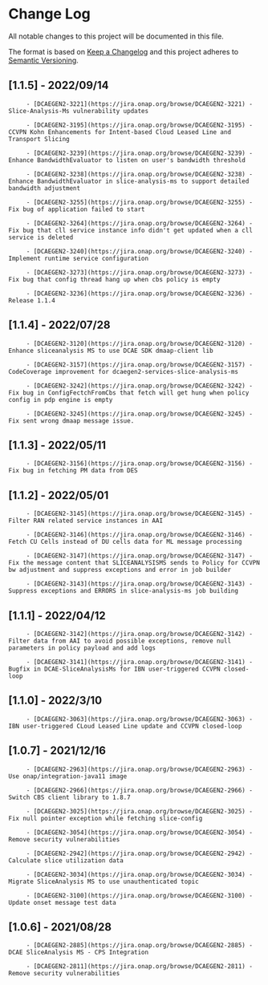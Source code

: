 # Change Log
All notable changes to this project will be documented in this file.

The format is based on [Keep a Changelog](http://keepachangelog.com/)
and this project adheres to [Semantic Versioning](http://semver.org/).

## [1.1.5] - 2022/09/14
         - [DCAEGEN2-3221](https://jira.onap.org/browse/DCAEGEN2-3221) - Slice-Analysis-Ms vulnerability updates

         - [DCAEGEN2-3195](https://jira.onap.org/browse/DCAEGEN2-3195) - CCVPN Kohn Enhancements for Intent-based Cloud Leased Line and Transport Slicing

         - [DCAEGEN2-3239](https://jira.onap.org/browse/DCAEGEN2-3239) - Enhance BandwidthEvaluator to listen on user's bandwidth threshold

         - [DCAEGEN2-3238](https://jira.onap.org/browse/DCAEGEN2-3238) - Enhance BandwidthEvaluator in slice-analysis-ms to support detailed bandwidth adjustment

         - [DCAEGEN2-3255](https://jira.onap.org/browse/DCAEGEN2-3255) - Fix bug of application failed to start

         - [DCAEGEN2-3264](https://jira.onap.org/browse/DCAEGEN2-3264) - Fix bug that cll service instance info didn't get updated when a cll service is deleted
    
         - [DCAEGEN2-3240](https://jira.onap.org/browse/DCAEGEN2-3240) - Implement runtime service configuration

         - [DCAEGEN2-3273](https://jira.onap.org/browse/DCAEGEN2-3273) - Fix bug that config thread hang up when cbs policy is empty

         - [DCAEGEN2-3236](https://jira.onap.org/browse/DCAEGEN2-3236) - Release 1.1.4

## [1.1.4] - 2022/07/28
         - [DCAEGEN2-3120](https://jira.onap.org/browse/DCAEGEN2-3120) - Enhance sliceanalysis MS to use DCAE SDK dmaap-client lib

         - [DCAEGEN2-3157](https://jira.onap.org/browse/DCAEGEN2-3157) - CodeCoverage improvement for dcaegen2-services-slice-analysis-ms

         - [DCAEGEN2-3242](https://jira.onap.org/browse/DCAEGEN2-3242) - Fix bug in ConfigFectchFromCbs that fetch will get hung when policy config in pdp engine is empty

         - [DCAEGEN2-3245](https://jira.onap.org/browse/DCAEGEN2-3245) - Fix sent wrong dmaap message issue.

## [1.1.3] - 2022/05/11
         - [DCAEGEN2-3156](https://jira.onap.org/browse/DCAEGEN2-3156) - Fix bug in fetching PM data from DES

## [1.1.2] - 2022/05/01
         - [DCAEGEN2-3145](https://jira.onap.org/browse/DCAEGEN2-3145) - Filter RAN related service instances in AAI

         - [DCAEGEN2-3146](https://jira.onap.org/browse/DCAEGEN2-3146) - Fetch CU Cells instead of DU cells data for ML message processing

         - [DCAEGEN2-3147](https://jira.onap.org/browse/DCAEGEN2-3147) - Fix the message content that SLICEANALYSISMS sends to Policy for CCVPN bw adjustment and suppress exceptions and error in job builder

         - [DCAEGEN2-3143](https://jira.onap.org/browse/DCAEGEN2-3143) - Suppress exceptions and ERRORS in slice-analysis-ms job building

## [1.1.1] - 2022/04/12
         - [DCAEGEN2-3142](https://jira.onap.org/browse/DCAEGEN2-3142) - Filter data from AAI to avoid possible exceptions, remove null parameters in policy payload and add logs

         - [DCAEGEN2-3141](https://jira.onap.org/browse/DCAEGEN2-3141) - Bugfix in DCAE-SliceAnalysisMs for IBN user-triggered CCVPN closed-loop

## [1.1.0] - 2022/3/10
         - [DCAEGEN2-3063](https://jira.onap.org/browse/DCAEGEN2-3063) - IBN user-triggered CLoud Leased Line update and CCVPN closed-loop

## [1.0.7] - 2021/12/16
         - [DCAEGEN2-2963](https://jira.onap.org/browse/DCAEGEN2-2963) - Use onap/integration-java11 image

         - [DCAEGEN2-2966](https://jira.onap.org/browse/DCAEGEN2-2966) - Switch CBS client library to 1.8.7

         - [DCAEGEN2-3025](https://jira.onap.org/browse/DCAEGEN2-3025) - Fix null pointer exception while fetching slice-config

         - [DCAEGEN2-3054](https://jira.onap.org/browse/DCAEGEN2-3054) - Remove security vulnerabilities

         - [DCAEGEN2-2942](https://jira.onap.org/browse/DCAEGEN2-2942) - Calculate slice utilization data

         - [DCAEGEN2-3034](https://jira.onap.org/browse/DCAEGEN2-3034) - Migrate SliceAnalysis MS to use unauthenticated topic

         - [DCAEGEN2-3100](https://jira.onap.org/browse/DCAEGEN2-3100) - Update onset message test data

## [1.0.6] - 2021/08/28
         - [DCAEGEN2-2885](https://jira.onap.org/browse/DCAEGEN2-2885) - DCAE SliceAnalysis MS - CPS Integration

         - [DCAEGEN2-2811](https://jira.onap.org/browse/DCAEGEN2-2811) - Remove security vulnerabilities
